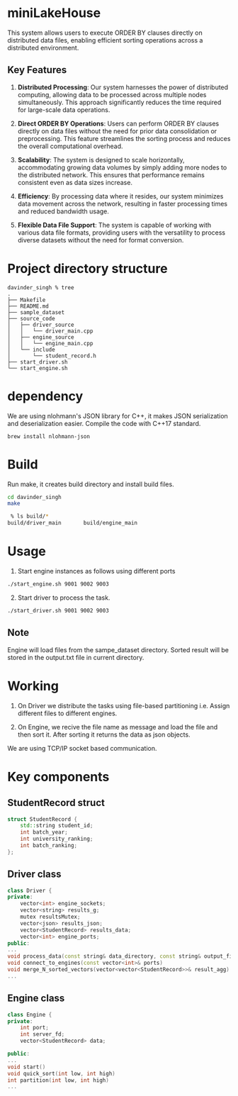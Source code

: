 # miniLakeHouse
This system allows users to execute ORDER BY clauses directly on distributed data files, enabling efficient sorting operations across a distributed environment.


## Key Features

1. **Distributed Processing**: Our system harnesses the power of distributed computing, allowing data to be processed across multiple nodes simultaneously. This approach significantly reduces the time required for large-scale data operations.

2. **Direct ORDER BY Operations**: Users can perform ORDER BY clauses directly on data files without the need for prior data consolidation or preprocessing. This feature streamlines the sorting process and reduces the overall computational overhead.

3. **Scalability**: The system is designed to scale horizontally, accommodating growing data volumes by simply adding more nodes to the distributed network. This ensures that performance remains consistent even as data sizes increase.

4. **Efficiency**: By processing data where it resides, our system minimizes data movement across the network, resulting in faster processing times and reduced bandwidth usage.

5. **Flexible Data File Support**: The system is capable of working with various data file formats, providing users with the versatility to process diverse datasets without the need for format conversion.



# Project directory structure
```
davinder_singh % tree
.
├── Makefile
├── README.md
├── sample_dataset
├── source_code
│   ├── driver_source
│   │   └── driver_main.cpp
│   ├── engine_source
│   │   └── engine_main.cpp
│   └── include
│       └── student_record.h
├── start_driver.sh
└── start_engine.sh

```

# dependency
We are using nlohmann's JSON library for C++, it makes JSON serialization and deserialization easier. Compile the code with C++17 standard.
```
brew install nlohmann-json
```
# Build
Run make, it creates build directory and install build files.
```bash
cd davinder_singh
make
```

```bash
 % ls build/*
build/driver_main       build/engine_main
```

# Usage

1. Start engine instances as follows using different ports
```bash
./start_engine.sh 9001 9002 9003
```
2. Start driver to process the task.
```bash
./start_driver.sh 9001 9002 9003
```
## Note
Engine will load files from the sampe_dataset directory.
Sorted result will be stored in the output.txt file in current directory.

# Working

1. On Driver we distribute the tasks using file-based partitioning i.e. Assign different files to different engines. 

2. On Engine, we recive the file name as message and load the file and then sort it.
After sorting it returns the data as json objects. 

We are using TCP/IP socket based communication.


# Key components

## StudentRecord struct
```CPP
struct StudentRecord {
    std::string student_id;
    int batch_year;
    int university_ranking;
    int batch_ranking;
};
```

## Driver class
```CPP
class Driver {
private:
    vector<int> engine_sockets;
    vector<string> results_g;
    mutex resultsMutex;
    vector<json> results_json;
    vector<StudentRecord> results_data; 
    vector<int> engine_ports;
public:
...
void process_data(const string& data_directory, const string& output_file) 
void connect_to_engines(const vector<int>& ports)
void merge_N_sorted_vectors(vector<vector<StudentRecord>>& result_agg) 
...
```

## Engine class
```CPP
class Engine {
private:
    int port;
    int server_fd;
    vector<StudentRecord> data;

public:
...
void start()
void quick_sort(int low, int high)
int partition(int low, int high) 
...
```